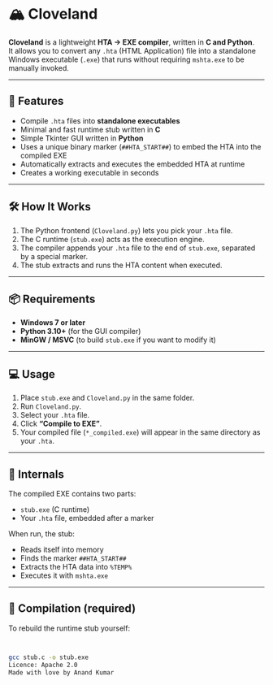# 🏔️ Cloveland

**Cloveland** is a lightweight **HTA → EXE compiler**, written in **C and Python**.  
It allows you to convert any `.hta` (HTML Application) file into a standalone Windows executable (`.exe`) that runs without requiring `mshta.exe` to be manually invoked.

---

## 🚀 Features
- Compile `.hta` files into **standalone executables**
- Minimal and fast runtime stub written in **C**
- Simple Tkinter GUI written in **Python**
- Uses a unique binary marker (`##HTA_START##`) to embed the HTA into the compiled EXE
- Automatically extracts and executes the embedded HTA at runtime
- Creates a working executable in seconds

---

## 🛠️ How It Works
1. The Python frontend (`Cloveland.py`) lets you pick your `.hta` file.
2. The C runtime (`stub.exe`) acts as the execution engine.
3. The compiler appends your `.hta` file to the end of `stub.exe`, separated by a special marker.
4. The stub extracts and runs the HTA content when executed.

---

## 📦 Requirements
- **Windows 7 or later**
- **Python 3.10+** (for the GUI compiler)
- **MinGW / MSVC** (to build `stub.exe` if you want to modify it)

---

## 💻 Usage
1. Place `stub.exe` and `Cloveland.py` in the same folder.
2. Run `Cloveland.py`.
3. Select your `.hta` file.
4. Click **“Compile to EXE”**.
5. Your compiled file (`*_compiled.exe`) will appear in the same directory as your `.hta`.

---

## 🧠 Internals
The compiled EXE contains two parts:
- `stub.exe` (C runtime)
- Your `.hta` file, embedded after a marker  

When run, the stub:
- Reads itself into memory  
- Finds the marker `##HTA_START##`  
- Extracts the HTA data into `%TEMP%`  
- Executes it with `mshta.exe`

---

## 🧰 Compilation (required)
To rebuild the runtime stub yourself:
```bash


gcc stub.c -o stub.exe
Licence: Apache 2.0
Made with love by Anand Kumar
